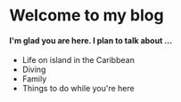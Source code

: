 # Welcome to my blog

#### I'm glad you are here. I plan to talk about ...
* Life on island in the Caribbean 
* Diving
* Family
* Things to do while you're here
